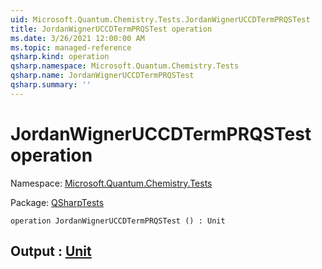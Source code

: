 ```yaml
---
uid: Microsoft.Quantum.Chemistry.Tests.JordanWignerUCCDTermPRQSTest
title: JordanWignerUCCDTermPRQSTest operation
ms.date: 3/26/2021 12:00:00 AM
ms.topic: managed-reference
qsharp.kind: operation
qsharp.namespace: Microsoft.Quantum.Chemistry.Tests
qsharp.name: JordanWignerUCCDTermPRQSTest
qsharp.summary: ''
---
```


# JordanWignerUCCDTermPRQSTest operation

Namespace: [Microsoft.Quantum.Chemistry.Tests](xref:Microsoft.Quantum.Chemistry.Tests)

Package: [QSharpTests](https://nuget.org/packages/QSharpTests)




```qsharp
operation JordanWignerUCCDTermPRQSTest () : Unit
```


## Output : [Unit](xref:microsoft.quantum.lang-ref.unit)

